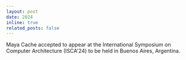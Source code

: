 ```yaml
---
layout: post
date: 2024
inline: true
related_posts: false
---
```


Maya Cache accepted to appear at the International Symposium on Computer Architecture (ISCA'24) to be held in Buenos Aires, Argentina.
